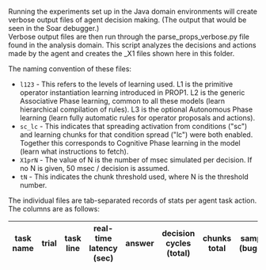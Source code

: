 Running the experiments set up in the Java domain environments will create verbose output files of agent decision making. (The output that would be seen in the Soar debugger.)  
Verbose output files are then run through the parse_props_verbose.py file found in the analysis domain. This script analyzes the decisions and actions made by the agent and creates the _X1 files shown here in this folder.

The naming convention of these files:  
* `l123` - This refers to the levels of learning used. L1 is the primitive operator instantiation learning introduced in PROP1. L2 is the generic Associative Phase learning, common to all these models (learn hierarchical compilation of rules). L3 is the optional Autonomous Phase learning (learn fully automatic rules for operator proposals and actions).  
* `sc_lc` - This indicates that spreading activation from conditions ("sc") and learning chunks for that condition spread ("lc") were both enabled. Together this corresponds to Cognitive Phase learning in the model (learn what instructions to fetch).  
* `X1prN` - The value of N is the number of msec simulated per decision. If no N is given, 50 msec / decision is assumed.  
* `tN` - This indicates the chunk threshold used, where N is the threshold number.

The individual files are tab-separated records of stats per agent task action. The columns are as follows:

| task name | trial | task line | real-time latency (sec) | answer | decision cycles (total) | chunks total | sample (buggy) | decision cycles (simulated) | simulated time: DCs (total) + retrievals | simulated time: DCs (simulated) + retrievals | #failed instruction fetches | action latencies |  
| --- | --- | --- | --- | --- | --- | --- | --- | --- | --- | --- | --- | --- |  
